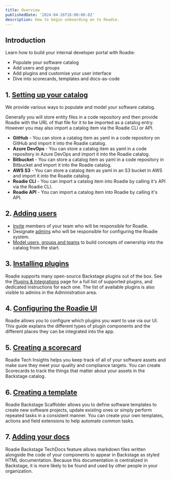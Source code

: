 ```yaml
---
title: Overview
publishedDate: '2024-04-26T16:00:00.0Z'
description: How to begin onboarding on to Roadie.
---
```



## Introduction

Learn how to build your internal developer portal with Roadie:

- Populate your software catalog
- Add users and groups
- Add plugins and customise your user interface
- Dive into scorecards, templates and docs-as-code

## 1. [Setting up your catalog](/docs/getting-started/adding-a-catalog-item/)

We provide various ways to populate and model your software catalog. 

Generally you will store entity files in a code repository and then provide Roadie with the URL of that file for it to be imported as a catalog entry. However you may also import a catalog item via the Roadie CLI or API.

- **GitHub** - You can store a catalog item as yaml in a code repository on GitHub and import it into the Roadie catalog.
- **Azure DevOps** - You can store a catalog item as yaml in a code repository in Azure DevOps and import it into the Roadie catalog.
- **Bitbucket** - You can store a catalog item as yaml in a code repository in Bitbucket and import it into the Roadie catalog.
- **AWS S3** - You can store a catalog item as yaml in an S3 bucket in AWS and import it into the Roadie catalog.
- **Roadie CLI** - You can import a catalog item into Roadie by calling it's API via the Roadie CLI.
- **Roadie API** - You can import a catalog item into Roadie by calling it's API.

## 2. [Adding users](/docs/getting-started/user-management/)

- [Invite](/docs/getting-started/user-management/) members of your team who will be responsible for Roadie. 
- Designate [admins](/docs/getting-started/assigning-admins/) who will be responsible for configuring the Roadie system.
- [Model users, groups and teams](/docs/getting-started/teams/) to build concepts of ownership into the catalog from the start.

## 3. [Installing plugins](/docs/getting-started/configuring-backstage-plugins/)

Roadie supports many open-source Backstage plugins out of the box. See the [Plugins & Integrations](/docs/integrations/) page for a full list of supported plugins, and dedicated instructions for each one. The list of available plugins is also visible to admins in the Administration area.

## 4. [Configuring the Roadie UI](/docs/getting-started/configure-ui/)

Roadie allows you to configure which plugins you want to use via our UI. This guide explains the different types of plugin components and the different places they can be integrated into the app.

## 5. [Creating a scorecard](/docs/getting-started/creating-a-scorecard/)

Roadie Tech Insights helps you keep track of all of your software assets and make sure they meet your quality and compliance targets. You can create Scorecards to track the things that matter about your assets in the Backstage catalog. 

## 6. [Creating a template](/docs/getting-started/scaffolding-components/)

Roadie Backstage Scaffolder allows you to define software templates to create new software projects, update existing ones or simply perform repeated tasks in a consistent manner. You can create your own templates, actions and field extensions to help automate common tasks.

## 7. [Adding your docs](/docs/getting-started/technical-documentation/)

Roadie Backstage TechDocs feature allows markdown files written alongside the code of your components to appear in Backstage as styled HTML documentation. Because this documentation is centralized in Backstage, it is more likely to be found and used by other people in your organization.